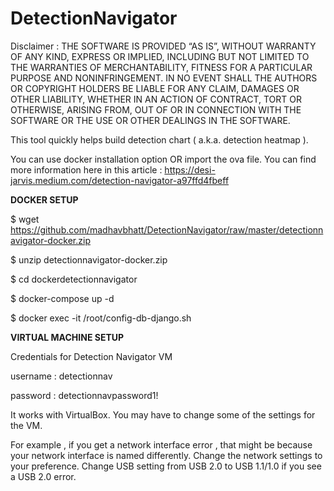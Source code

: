 # DetectionNavigator

Disclaimer : THE SOFTWARE IS PROVIDED “AS IS”, WITHOUT WARRANTY OF ANY KIND, EXPRESS OR IMPLIED, INCLUDING BUT NOT LIMITED TO THE WARRANTIES OF MERCHANTABILITY, FITNESS FOR A PARTICULAR PURPOSE AND NONINFRINGEMENT. IN NO EVENT SHALL THE AUTHORS OR COPYRIGHT HOLDERS BE LIABLE FOR ANY CLAIM, DAMAGES OR OTHER LIABILITY, WHETHER IN AN ACTION OF CONTRACT, TORT OR OTHERWISE, ARISING FROM, OUT OF OR IN CONNECTION WITH THE SOFTWARE OR THE USE OR OTHER DEALINGS IN THE SOFTWARE.

This tool quickly helps build detection chart ( a.k.a. detection heatmap ).

You can use docker installation option OR import the ova file. You can find more information here in this article : https://desi-jarvis.medium.com/detection-navigator-a97ffd4fbeff

**DOCKER SETUP**

$ wget https://github.com/madhavbhatt/DetectionNavigator/raw/master/detectionnavigator-docker.zip

$ unzip detectionnavigator-docker.zip

$ cd dockerdetectionnavigator

$ docker-compose up -d

$ docker exec -it <containerID> /root/config-db-django.sh

**VIRTUAL MACHINE SETUP**

Credentials for Detection Navigator VM

username : detectionnav

password : detectionnavpassword1!


It works with VirtualBox. You may have to change some of the settings for the VM.

For example , if you get a network interface error , that might be because your network interface is named differently. Change the network settings to your preference. Change USB setting from USB 2.0 to USB 1.1/1.0 if you see a USB 2.0 error.


 
